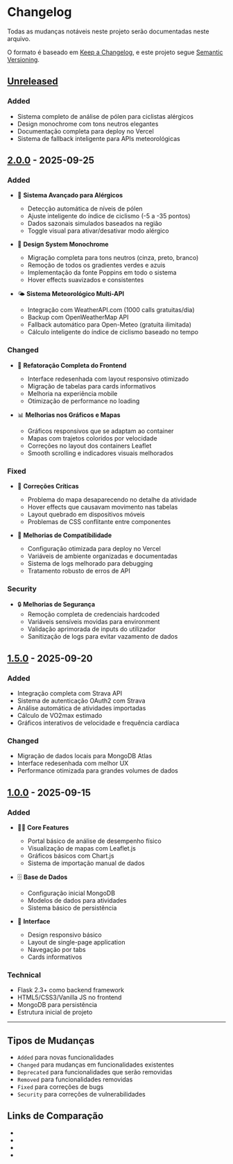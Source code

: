 # Changelog

Todas as mudanças notáveis neste projeto serão documentadas neste arquivo.

O formato é baseado em [Keep a Changelog](https://keepachangelog.com/en/1.0.0/),
e este projeto segue [Semantic Versioning](https://semver.org/spec/v2.0.0.html).

## [Unreleased]

### Added
- Sistema completo de análise de pólen para ciclistas alérgicos
- Design monochrome com tons neutros elegantes
- Documentação completa para deploy no Vercel
- Sistema de fallback inteligente para APIs meteorológicas

## [2.0.0] - 2025-09-25

### Added
- 🌿 **Sistema Avançado para Alérgicos**
  - Detecção automática de níveis de pólen
  - Ajuste inteligente do índice de ciclismo (-5 a -35 pontos)
  - Dados sazonais simulados baseados na região
  - Toggle visual para ativar/desativar modo alérgico

- 🎨 **Design System Monochrome**
  - Migração completa para tons neutros (cinza, preto, branco)
  - Remoção de todos os gradientes verdes e azuis
  - Implementação da fonte Poppins em todo o sistema
  - Hover effects suavizados e consistentes

- 🌤️ **Sistema Meteorológico Multi-API**
  - Integração com WeatherAPI.com (1000 calls gratuitas/dia)
  - Backup com OpenWeatherMap API
  - Fallback automático para Open-Meteo (gratuita ilimitada)
  - Cálculo inteligente do índice de ciclismo baseado no tempo

### Changed
- 🔄 **Refatoração Completa do Frontend**
  - Interface redesenhada com layout responsivo otimizado
  - Migração de tabelas para cards informativos
  - Melhoria na experiência mobile
  - Otimização de performance no loading

- 📊 **Melhorias nos Gráficos e Mapas**
  - Gráficos responsivos que se adaptam ao container
  - Mapas com trajetos coloridos por velocidade
  - Correções no layout dos containers Leaflet
  - Smooth scrolling e indicadores visuais melhorados

### Fixed
- 🐛 **Correções Críticas**
  - Problema do mapa desaparecendo no detalhe da atividade
  - Hover effects que causavam movimento nas tabelas
  - Layout quebrado em dispositivos móveis
  - Problemas de CSS conflitante entre componentes

- 🔧 **Melhorias de Compatibilidade**
  - Configuração otimizada para deploy no Vercel
  - Variáveis de ambiente organizadas e documentadas
  - Sistema de logs melhorado para debugging
  - Tratamento robusto de erros de API

### Security
- 🔒 **Melhorias de Segurança**
  - Remoção completa de credenciais hardcoded
  - Variáveis sensíveis movidas para environment
  - Validação aprimorada de inputs do utilizador
  - Sanitização de logs para evitar vazamento de dados

## [1.5.0] - 2025-09-20

### Added
- Integração completa com Strava API
- Sistema de autenticação OAuth2 com Strava
- Análise automática de atividades importadas
- Cálculo de VO2max estimado
- Gráficos interativos de velocidade e frequência cardíaca

### Changed
- Migração de dados locais para MongoDB Atlas
- Interface redesenhada com melhor UX
- Performance otimizada para grandes volumes de dados

## [1.0.0] - 2025-09-15

### Added
- 🚴‍♂️ **Core Features**
  - Portal básico de análise de desempenho físico
  - Visualização de mapas com Leaflet.js
  - Gráficos básicos com Chart.js
  - Sistema de importação manual de dados
  
- 🗄️ **Base de Dados**
  - Configuração inicial MongoDB
  - Modelos de dados para atividades
  - Sistema básico de persistência

- 📱 **Interface**
  - Design responsivo básico
  - Layout de single-page application
  - Navegação por tabs
  - Cards informativos

### Technical
- Flask 2.3+ como backend framework
- HTML5/CSS3/Vanilla JS no frontend
- MongoDB para persistência
- Estrutura inicial de projeto

---

## Tipos de Mudanças

- `Added` para novas funcionalidades
- `Changed` para mudanças em funcionalidades existentes  
- `Deprecated` para funcionalidades que serão removidas
- `Removed` para funcionalidades removidas
- `Fixed` para correções de bugs
- `Security` para correções de vulnerabilidades

## Links de Comparação

- [Unreleased]: https://github.com/motadb/Recovery/compare/v2.0.0...HEAD
- [2.0.0]: https://github.com/motadb/Recovery/compare/v1.5.0...v2.0.0
- [1.5.0]: https://github.com/motadb/Recovery/compare/v1.0.0...v1.5.0
- [1.0.0]: https://github.com/motadb/Recovery/releases/tag/v1.0.0